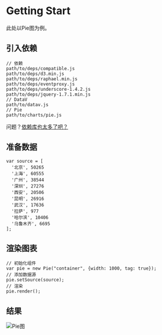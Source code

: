 Getting Start
================
此处以Pie图为例。

## 引入依赖

```
// 依赖
path/to/deps/compatible.js
path/to/deps/d3.min.js
path/to/deps/raphael.min.js
path/to/deps/eventproxy.js
path/to/deps/underscore-1.4.2.js
path/to/deps/jquery-1.7.1.min.js
// DataV
path/to/datav.js
// Pie
path/to/charts/pie.js
```
问题？[依赖库也太多了吧？]()
## 准备数据

```
var source = [
  '北京', 50265
  '上海', 60555
  '广州', 38544
  '深圳', 27276
  '西安', 20506
  '昆明', 26916
  '武汉', 17636
  '拉萨', 977
  '哈尔滨', 10406
  '乌鲁木齐', 6695
];
```
## 渲染图表

```
// 初始化组件
var pie = new Pie("container", {width: 1000, tag: true});
// 添加数据源
pie.setSource(source);
// 渲染
pie.render();
```

## 结果
![Pie图](https://raw.github.com/TBEDP/datavjs/butterfly/doc/assets/pie.jpg)
